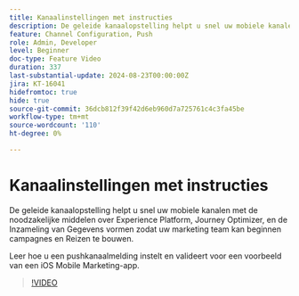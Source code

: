 ```yaml
---
title: Kanaalinstellingen met instructies
description: De geleide kanaalopstelling helpt u snel uw mobiele kanalen met de noodzakelijke middelen over Experience Platform, Journey Optimizer, en de Inzameling van Gegevens vormen zodat uw marketing team kan beginnen campagnes en Reizen te bouwen. Leer hoe u een pushkanaalmelding instelt en valideert voor een voorbeeld van een iOS Mobile Marketing-app.
feature: Channel Configuration, Push
role: Admin, Developer
level: Beginner
doc-type: Feature Video
duration: 337
last-substantial-update: 2024-08-23T00:00:00Z
jira: KT-16041
hidefromtoc: true
hide: true
source-git-commit: 36dcb812f39f42d6eb960d7a725761c4c3fa45be
workflow-type: tm+mt
source-wordcount: '110'
ht-degree: 0%

---
```



# Kanaalinstellingen met instructies

De geleide kanaalopstelling helpt u snel uw mobiele kanalen met de noodzakelijke middelen over Experience Platform, Journey Optimizer, en de Inzameling van Gegevens vormen zodat uw marketing team kan beginnen campagnes en Reizen te bouwen.

Leer hoe u een pushkanaalmelding instelt en valideert voor een voorbeeld van een iOS Mobile Marketing-app.

>[!VIDEO](https://video.tv.adobe.com/v/3433053/?learn=on)
